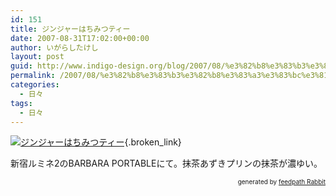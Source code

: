 ```yaml
---
id: 151
title: ジンジャーはちみつティー
date: 2007-08-31T17:02:00+00:00
author: いがらしたけし
layout: post
guid: http://www.indigo-design.org/blog/2007/08/%e3%82%b8%e3%83%b3%e3%82%b8%e3%83%a3%e3%83%bc%e3%81%af%e3%81%a1%e3%81%bf%e3%81%a4%e3%83%86%e3%82%a3%e3%83%bc/
permalink: /2007/08/%e3%82%b8%e3%83%b3%e3%82%b8%e3%83%a3%e3%83%bc%e3%81%af%e3%81%a1%e3%81%bf%e3%81%a4%e3%83%86%e3%82%a3%e3%83%bc/
categories:
  - 日々
tags:
  - 日々
---
```

[<img src="http://art5.photozou.jp/bin/photo/4984493/org.bin?size=240" alt="ジンジャーはちみつティー" border="0" />](http://photozou.jp/photo/photo_only/120767/4984493){.broken_link}

新宿ルミネ2のBARBARA PORTABLEにて。抹茶あずきプリンの抹茶が濃ゆい。 <!--feedpath info start-->

<div style="text-align: right;font-size: 10px">
  &nbsp;&nbsp;<span>generated by <a href="http://feedpath.jp" title="feedpath Rabbit" target="_blank">feedpath Rabbit</a></span>
</div>

<!--feedpath info end-->
